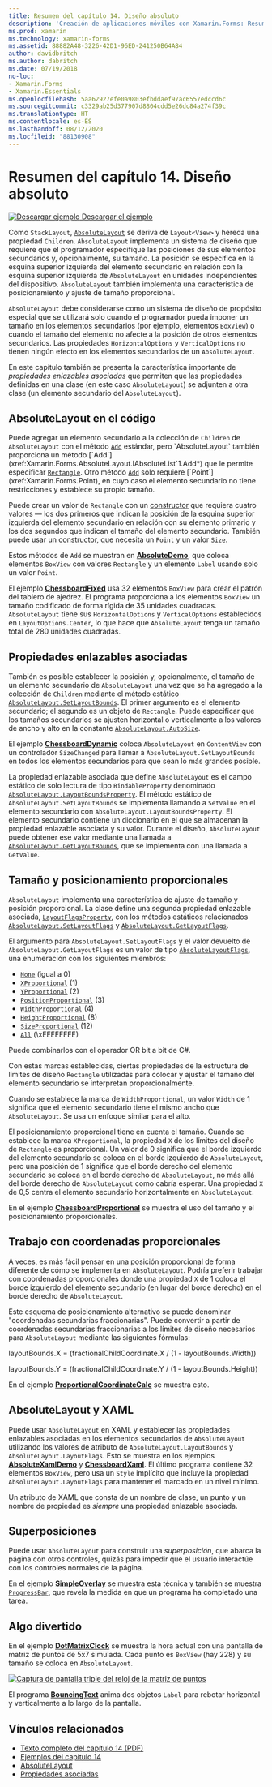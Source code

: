 ```yaml
---
title: Resumen del capítulo 14. Diseño absoluto
description: 'Creación de aplicaciones móviles con Xamarin.Forms: Resumen del capítulo 14. Diseño absoluto'
ms.prod: xamarin
ms.technology: xamarin-forms
ms.assetid: 88882A48-3226-42D1-96ED-241250B64A84
author: davidbritch
ms.author: dabritch
ms.date: 07/19/2018
no-loc:
- Xamarin.Forms
- Xamarin.Essentials
ms.openlocfilehash: 5aa62927efe0a9803efbddaef97ac6557edccd6c
ms.sourcegitcommit: c3329ab25d377907d8804cdd5e26dc84a274f39c
ms.translationtype: HT
ms.contentlocale: es-ES
ms.lasthandoff: 08/12/2020
ms.locfileid: "88130908"
---
```

# <a name="summary-of-chapter-14-absolute-layout"></a>Resumen del capítulo 14. Diseño absoluto

[![Descargar ejemplo](~/media/shared/download.png) Descargar el ejemplo](https://github.com/xamarin/xamarin-forms-book-samples/tree/master/Chapter14)

Como `StackLayout`, [`AbsoluteLayout`](xref:Xamarin.Forms.AbsoluteLayout) se deriva de `Layout<View>` y hereda una propiedad `Children`. `AbsoluteLayout` implementa un sistema de diseño que requiere que el programador especifique las posiciones de sus elementos secundarios y, opcionalmente, su tamaño. La posición se especifica en la esquina superior izquierda del elemento secundario en relación con la esquina superior izquierda de `AbsoluteLayout` en unidades independientes del dispositivo. `AbsoluteLayout` también implementa una característica de posicionamiento y ajuste de tamaño proporcional.

`AbsoluteLayout` debe considerarse como un sistema de diseño de propósito especial que se utilizará solo cuando el programador pueda imponer un tamaño en los elementos secundarios (por ejemplo, elementos `BoxView`) o cuando el tamaño del elemento no afecte a la posición de otros elementos secundarios. Las propiedades `HorizontalOptions` y `VerticalOptions` no tienen ningún efecto en los elementos secundarios de un `AbsoluteLayout`.

En este capítulo también se presenta la característica importante de *propiedades enlazables asociadas* que permiten que las propiedades definidas en una clase (en este caso `AbsoluteLayout`) se adjunten a otra clase (un elemento secundario del `AbsoluteLayout`).

## <a name="absolutelayout-in-code"></a>AbsoluteLayout en el código

Puede agregar un elemento secundario a la colección de `Children` de `AbsoluteLayout` con el método [`Add`](xref:System.Collections.Generic.ICollection`1.Add*) estándar, pero `AbsoluteLayout` también proporciona un método [`Add`](xref:Xamarin.Forms.AbsoluteLayout.IAbsoluteList`1.Add*) que le permite especificar [`Rectangle`](xref:Xamarin.Forms.Rectangle). Otro método [`Add`](xref:Xamarin.Forms.AbsoluteLayout.IAbsoluteList`1.Add*) solo requiere [`Point`](xref:Xamarin.Forms.Point), en cuyo caso el elemento secundario no tiene restricciones y establece su propio tamaño.

Puede crear un valor de `Rectangle` con un [constructor](xref:Xamarin.Forms.Rectangle.%23ctor(System.Double,System.Double,System.Double,System.Double)) que requiera cuatro valores &mdash; los dos primeros que indican la posición de la esquina superior izquierda del elemento secundario en relación con su elemento primario y los dos segundos que indican el tamaño del elemento secundario. También puede usar un [constructor](xref:Xamarin.Forms.Rectangle.%23ctor(Xamarin.Forms.Point,Xamarin.Forms.Size)), que necesita un `Point` y un valor [`Size`](xref:Xamarin.Forms.Size).

Estos métodos de `Add` se muestran en [**AbsoluteDemo**](https://github.com/xamarin/xamarin-forms-book-samples/tree/master/Chapter14/AbsoluteDemo), que coloca elementos `BoxView` con valores `Rectangle` y un elemento `Label` usando solo un valor `Point`.

El ejemplo [**ChessboardFixed**](https://github.com/xamarin/xamarin-forms-book-samples/tree/master/Chapter14/ChessboardFixed) usa 32 elementos `BoxView` para crear el patrón del tablero de ajedrez. El programa proporciona a los elementos `BoxView` un tamaño codificado de forma rígida de 35 unidades cuadradas. `AbsoluteLayout` tiene sus `HorizontalOptions` y `VerticalOptions` establecidos en `LayoutOptions.Center`, lo que hace que `AbsoluteLayout` tenga un tamaño total de 280 unidades cuadradas.

## <a name="attached-bindable-properties"></a>Propiedades enlazables asociadas

También es posible establecer la posición y, opcionalmente, el tamaño de un elemento secundario de `AbsoluteLayout` una vez que se ha agregado a la colección de `Children` mediante el método estático [`AbsoluteLayout.SetLayoutBounds`](xref:Xamarin.Forms.AbsoluteLayout.SetLayoutBounds(Xamarin.Forms.BindableObject,Xamarin.Forms.Rectangle)). El primer argumento es el elemento secundario; el segundo es un objeto de `Rectangle`. Puede especificar que los tamaños secundarios se ajusten horizontal o verticalmente a los valores de ancho y alto en la constante [`AbsoluteLayout.AutoSize`](xref:Xamarin.Forms.AbsoluteLayout.AutoSize).

El ejemplo [**ChessboardDynamic**](https://github.com/xamarin/xamarin-forms-book-samples/tree/master/Chapter14/ChessboardDynamic) coloca `AbsoluteLayout` en `ContentView` con un controlador `SizeChanged` para llamar a `AbsoluteLayout.SetLayoutBounds` en todos los elementos secundarios para que sean lo más grandes posible.  

La propiedad enlazable asociada que define `AbsoluteLayout` es el campo estático de solo lectura de tipo `BindableProperty` denominado [`AbsoluteLayout.LayoutBoundsProperty`](xref:Xamarin.Forms.AbsoluteLayout.LayoutBoundsProperty). El método estático de `AbsoluteLayout.SetLayoutBounds` se implementa llamando a `SetValue` en el elemento secundario con `AbsoluteLayout.LayoutBoundsProperty`. El elemento secundario contiene un diccionario en el que se almacenan la propiedad enlazable asociada y su valor. Durante el diseño, `AbsoluteLayout` puede obtener ese valor mediante una llamada a [`AbsoluteLayout.GetLayoutBounds`](xref:Xamarin.Forms.AbsoluteLayout.GetLayoutBounds(Xamarin.Forms.BindableObject)), que se implementa con una llamada a `GetValue`.

## <a name="proportional-sizing-and-positioning"></a>Tamaño y posicionamiento proporcionales

`AbsoluteLayout` implementa una característica de ajuste de tamaño y posición proporcional. La clase define una segunda propiedad enlazable asociada, [`LayoutFlagsProperty`](xref:Xamarin.Forms.AbsoluteLayout.LayoutFlagsProperty), con los métodos estáticos relacionados [`AbsoluteLayout.SetLayoutFlags`](xref:Xamarin.Forms.AbsoluteLayout.SetLayoutFlags(Xamarin.Forms.BindableObject,Xamarin.Forms.AbsoluteLayoutFlags)) y [`AbsoluteLayout.GetLayoutFlags`](xref:Xamarin.Forms.AbsoluteLayout.GetLayoutFlags(Xamarin.Forms.BindableObject)).

El argumento para `AbsoluteLayout.SetLayoutFlags` y el valor devuelto de `AbsoluteLayout.GetLayoutFlags` es un valor de tipo [`AbsoluteLayoutFlags`](xref:Xamarin.Forms.AbsoluteLayoutFlags), una enumeración con los siguientes miembros:

- [`None`](xref:Xamarin.Forms.AbsoluteLayoutFlags.None) (igual a 0)
- [`XProportional`](xref:Xamarin.Forms.AbsoluteLayoutFlags.XProportional) (1)
- [`YProportional`](xref:Xamarin.Forms.AbsoluteLayoutFlags.YProportional) (2)
- [`PositionProportional`](xref:Xamarin.Forms.AbsoluteLayoutFlags.PositionProportional) (3)
- [`WidthProportional`](xref:Xamarin.Forms.AbsoluteLayoutFlags.WidthProportional) (4)
- [`HeightProportional`](xref:Xamarin.Forms.AbsoluteLayoutFlags.HeightProportional) (8)
- [`SizeProportional`](xref:Xamarin.Forms.AbsoluteLayoutFlags.SizeProportional) (12)
- [`All`](xref:Xamarin.Forms.AbsoluteLayoutFlags.All) (\xFFFFFFFF)

Puede combinarlos con el operador OR bit a bit de C#.

Con estas marcas establecidas, ciertas propiedades de la estructura de límites de diseño `Rectangle` utilizadas para colocar y ajustar el tamaño del elemento secundario se interpretan proporcionalmente.

Cuando se establece la marca de `WidthProportional`, un valor `Width` de 1 significa que el elemento secundario tiene el mismo ancho que `AbsoluteLayout`. Se usa un enfoque similar para el alto.

El posicionamiento proporcional tiene en cuenta el tamaño. Cuando se establece la marca `XProportional`, la propiedad `X` de los límites del diseño de `Rectangle` es proporcional. Un valor de 0 significa que el borde izquierdo del elemento secundario se coloca en el borde izquierdo de `AbsoluteLayout`, pero una posición de 1 significa que el borde derecho del elemento secundario se coloca en el borde derecho de `AbsoluteLayout`, no más allá del borde derecho de `AbsoluteLayout` como cabría esperar. Una propiedad `X` de 0,5 centra el elemento secundario horizontalmente en `AbsoluteLayout`.

En el ejemplo [**ChessboardProportional**](https://github.com/xamarin/xamarin-forms-book-samples/tree/master/Chapter14/ChessboardProportional) se muestra el uso del tamaño y el posicionamiento proporcionales.

## <a name="working-with-proportional-coordinates"></a>Trabajo con coordenadas proporcionales

A veces, es más fácil pensar en una posición proporcional de forma diferente de cómo se implementa en `AbsoluteLayout`. Podría preferir trabajar con coordenadas proporcionales donde una propiedad `X` de 1 coloca el borde izquierdo del elemento secundario (en lugar del borde derecho) en el borde derecho de `AbsoluteLayout`.

Este esquema de posicionamiento alternativo se puede denominar "coordenadas secundarias fraccionarias". Puede convertir a partir de coordenadas secundarias fraccionarias a los límites de diseño necesarios para `AbsoluteLayout` mediante las siguientes fórmulas:

layoutBounds.X = (fractionalChildCoordinate.X / (1 - layoutBounds.Width))

layoutBounds.Y = (fractionalChildCoordinate.Y / (1 - layoutBounds.Height))

En el ejemplo [**ProportionalCoordinateCalc**](https://github.com/xamarin/xamarin-forms-book-samples/tree/master/Chapter14/PropCoordCalc) se muestra esto.

## <a name="absolutelayout-and-xaml"></a>AbsoluteLayout y XAML

Puede usar `AbsoluteLayout` en XAML y establecer las propiedades enlazables asociadas en los elementos secundarios de `AbsoluteLayout` utilizando los valores de atributo de `AbsoluteLayout.LayoutBounds` y `AbsoluteLayout.LayoutFlags`. Esto se muestra en los ejemplos [**AbsoluteXamlDemo**](https://github.com/xamarin/xamarin-forms-book-samples/tree/master/Chapter14/AbsoluteXamlDemo) y [**ChessboardXaml**](https://github.com/xamarin/xamarin-forms-book-samples/tree/master/Chapter14/ChessboardXaml). El último programa contiene 32 elementos `BoxView`, pero usa un `Style` implícito que incluye la propiedad `AbsoluteLayout.LayoutFlags` para mantener el marcado en un nivel mínimo.

Un atributo de XAML que consta de un nombre de clase, un punto y un nombre de propiedad es *siempre* una propiedad enlazable asociada.

## <a name="overlays"></a>Superposiciones

Puede usar `AbsoluteLayout` para construir una *superposición*, que abarca la página con otros controles, quizás para impedir que el usuario interactúe con los controles normales de la página.

En el ejemplo [**SimpleOverlay**](https://github.com/xamarin/xamarin-forms-book-samples/tree/master/Chapter14/SimpleOverlay) se muestra esta técnica y también se muestra [`ProgressBar`](xref:Xamarin.Forms.ProgressBar), que revela la medida en que un programa ha completado una tarea.

## <a name="some-fun"></a>Algo divertido

En el ejemplo [**DotMatrixClock**](https://github.com/xamarin/xamarin-forms-book-samples/tree/master/Chapter14/DotMatrixClock) se muestra la hora actual con una pantalla de matriz de puntos de 5x7 simulada. Cada punto es `BoxView` (hay 228) y su tamaño se coloca en `AbsoluteLayout`.

[![Captura de pantalla triple del reloj de la matriz de puntos](images/ch14fg08-small.png "Reloj de la matriz de puntos")](images/ch14fg08-large.png#lightbox "Reloj de la matriz de puntos")

El programa [**BouncingText**](https://github.com/xamarin/xamarin-forms-book-samples/tree/master/Chapter14/BouncingText) anima dos objetos `Label` para rebotar horizontal y verticalmente a lo largo de la pantalla.

## <a name="related-links"></a>Vínculos relacionados

- [Texto completo del capítulo 14 (PDF)](https://download.xamarin.com/developer/xamarin-forms-book/XamarinFormsBook-Ch14-Apr2016.pdf)
- [Ejemplos del capítulo 14](https://github.com/xamarin/xamarin-forms-book-samples/tree/master/Chapter14)
- [AbsoluteLayout](~/xamarin-forms/user-interface/layouts/absolutelayout.md)
- [Propiedades asociadas](~/xamarin-forms/xaml/attached-properties.md)
